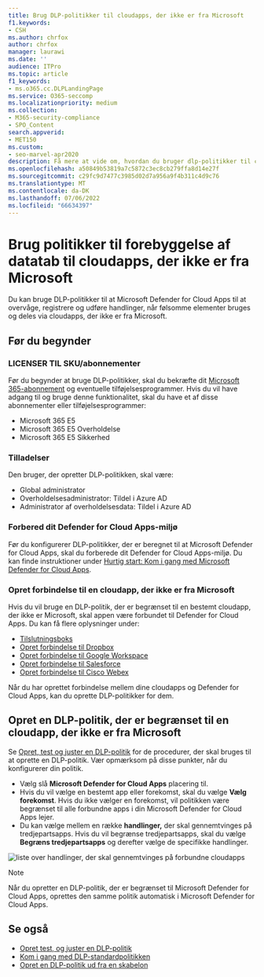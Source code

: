 ```yaml
---
title: Brug DLP-politikker til cloudapps, der ikke er fra Microsoft
f1.keywords:
- CSH
ms.author: chrfox
author: chrfox
manager: laurawi
ms.date: ''
audience: ITPro
ms.topic: article
f1_keywords:
- ms.o365.cc.DLPLandingPage
ms.service: O365-seccomp
ms.localizationpriority: medium
ms.collection:
- M365-security-compliance
- SPO_Content
search.appverid:
- MET150
ms.custom:
- seo-marvel-apr2020
description: Få mere at vide om, hvordan du bruger dlp-politikker til cloudapps, der ikke er fra Microsoft.
ms.openlocfilehash: a50849b53819a7c5872c3ec8cb279ffa8d14e27f
ms.sourcegitcommit: c29fc9d7477c3985d02d7a956a9f4b311c4d9c76
ms.translationtype: MT
ms.contentlocale: da-DK
ms.lasthandoff: 07/06/2022
ms.locfileid: "66634397"
---
```

# <a name="use-data-loss-prevention-policies-for-non-microsoft-cloud-apps"></a>Brug politikker til forebyggelse af datatab til cloudapps, der ikke er fra Microsoft

Du kan bruge DLP-politikker til at Microsoft Defender for Cloud Apps til at overvåge, registrere og udføre handlinger, når følsomme elementer bruges og deles via cloudapps, der ikke er fra Microsoft.

## <a name="before-you-begin"></a>Før du begynder

### <a name="skusubscriptions-licensing"></a>LICENSER TIL SKU/abonnementer

Før du begynder at bruge DLP-politikker, skal du bekræfte dit [Microsoft 365-abonnement](https://www.microsoft.com/microsoft-365/compare-microsoft-365-enterprise-plans?rtc=1) og eventuelle tilføjelsesprogrammer. Hvis du vil have adgang til og bruge denne funktionalitet, skal du have et af disse abonnementer eller tilføjelsesprogrammer:

- Microsoft 365 E5
- Microsoft 365 E5 Overholdelse
- Microsoft 365 E5 Sikkerhed

### <a name="permissions"></a>Tilladelser
Den bruger, der opretter DLP-politikken, skal være:

- Global administrator
- Overholdelsesadministrator: Tildel i Azure AD
- Administrator af overholdelsesdata: Tildel i Azure AD

### <a name="prepare-your-defender-for-cloud-apps-environment"></a>Forbered dit Defender for Cloud Apps-miljø

Før du konfigurerer DLP-politikker, der er beregnet til at Microsoft Defender for Cloud Apps, skal du forberede dit Defender for Cloud Apps-miljø. Du kan finde instruktioner under [Hurtig start: Kom i gang med Microsoft Defender for Cloud Apps](/defender-cloud-apps/get-started).

### <a name="connect-a-non-microsoft-cloud-app"></a>Opret forbindelse til en cloudapp, der ikke er fra Microsoft

Hvis du vil bruge en DLP-politik, der er begrænset til en bestemt cloudapp, der ikke er Microsoft, skal appen være forbundet til Defender for Cloud Apps. Du kan få flere oplysninger under:

- [Tilslutningsboks](/defender-cloud-apps/connect-box)
- [Opret forbindelse til Dropbox](/defender-cloud-apps/connect-dropbox)
- [Opret forbindelse til Google Workspace](/defender-cloud-apps/connect-google-workspace)
- [Opret forbindelse til Salesforce](/defender-cloud-apps/connect-salesforce)
- [Opret forbindelse til Cisco Webex](/defender-cloud-apps/connect-webex)

Når du har oprettet forbindelse mellem dine cloudapps og Defender for Cloud Apps, kan du oprette DLP-politikker for dem.

## <a name="create-a-dlp-policy-scoped-to-a-non-microsoft-cloud-app"></a>Opret en DLP-politik, der er begrænset til en cloudapp, der ikke er fra Microsoft

Se [Opret, test og juster en DLP-politik](create-test-tune-dlp-policy.md) for de procedurer, der skal bruges til at oprette en DLP-politik. Vær opmærksom på disse punkter, når du konfigurerer din politik.

- Vælg slå **Microsoft Defender for Cloud Apps** placering til.
- Hvis du vil vælge en bestemt app eller forekomst, skal du vælge **Vælg forekomst**. Hvis du ikke vælger en forekomst, vil politikken være begrænset til alle forbundne apps i din Microsoft Defender for Cloud Apps lejer.
- Du kan vælge mellem en række **handlinger,** der skal gennemtvinges på tredjepartsapps. Hvis du vil begrænse tredjepartsapps, skal du vælge **Begræns tredjepartsapps** og derefter vælge de specifikke handlinger.

![liste over handlinger, der skal gennemtvinges på forbundne cloudapps](../media/dlp-non-microsoft-cloud-app-restrict-third-party-apps.png)

> [!NOTE]
> Når du opretter en DLP-politik, der er begrænset til Microsoft Defender for Cloud Apps, oprettes den samme politik automatisk i Microsoft Defender for Cloud Apps.

## <a name="see-also"></a>Se også

- [Opret test, og juster en DLP-politik](./create-test-tune-dlp-policy.md)
- [Kom i gang med DLP-standardpolitikken](./get-started-with-the-default-dlp-policy.md)
- [Opret en DLP-politik ud fra en skabelon](./create-a-dlp-policy-from-a-template.md)
